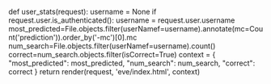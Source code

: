 def user_stats(request):
    username = None
    if request.user.is_authenticated():
        username = request.user.username
    most_predicted=File.objects.filter(userNamef=username).annotate(mc=Count('prediction')).order_by('-mc')[0].mc
    num_search=File.objects.filter(userNamef=username).count()
    correct=num_search.objects.filter(isCorrect=True)
    context = {
        "most_predicted": most_predicted,
        "num_search": num_search,
        "correct": correct
    }
    return render(request, 'eve/index.html', context)
